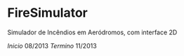 FireSimulator
=============

Simulador de Incêndios em Aeródromos, com interface 2D

*Inicio* 08/2013
*Termino* 11/2013
